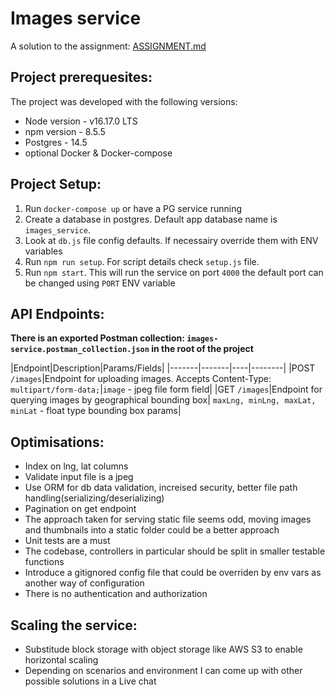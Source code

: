 # Images service
A solution to the assignment: [ASSIGNMENT.md](ASSIGNMENT.md)

## Project prerequesites:
The project was developed with the following versions:
- Node version - v16.17.0 LTS
- npm version - 8.5.5
- Postgres - 14.5
- optional Docker & Docker-compose

## Project Setup:
1. Run `docker-compose up` or have a PG service running
2. Create a database in postgres. Default app database name is `images_service`.
3. Look at `db.js` file config defaults. If necessairy override them with ENV variables
4. Run `npm run setup`. For script details check `setup.js` file.
5. Run `npm start`. This will run the service on port `4000` the default port can be changed using `PORT` ENV variable

## API Endpoints:
 __There is an exported Postman collection: `images-service.postman_collection.json` in the root of the project__

|Endpoint|Description|Params/Fields|
|-------|-------|----|--------|
|POST `/images`|Endpoint for uploading images. Accepts Content-Type: `multipart/form-data;`|`image` - jpeg file form field|
|GET `/images`|Endpoint for querying images by geographical bounding box| `maxLng, minLng, maxLat, minLat` - float type bounding box params|

## Optimisations:
- Index on lng, lat columns
- Validate input file is a jpeg
- Use ORM for db data validation, increised security, better file path handling(serializing/deserializing)
- Pagination on get endpoint
- The approach taken for serving static file seems odd, moving images and thumbnails into a static folder could be a better approach
- Unit tests are a must
- The codebase, controllers in particular should be split in smaller testable functions
- Introduce a gitignored config file that could be overriden by env vars as another way of configuration
- There is no authentication and authorization

## Scaling the service:
- Substitude block storage with object storage like AWS S3 to enable horizontal scaling
- Depending on scenarios and environment I can come up with other possible solutions in a Live chat